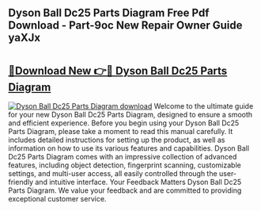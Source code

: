 ## Dyson Ball Dc25 Parts Diagram Free Pdf Download - Part-9oc New Repair Owner Guide yaXJx

# <h2><a href="http://dfhoenv.blite.top/?on=Dyson+Ball+Dc25+Parts+Diagram">🔗Download New 👉🔴 Dyson Ball Dc25 Parts Diagram</a></h2>

[![Dyson Ball Dc25 Parts Diagram download](https://i.imgur.com/lujVjoI.png)](http://dfhoenv.blite.top/?on=Dyson+Ball+Dc25+Parts+Diagram)
Welcome to the ultimate guide for your new Dyson Ball Dc25 Parts Diagram, designed to ensure a smooth and efficient experience. Before you begin using your Dyson Ball Dc25 Parts Diagram, please take a moment to read this manual carefully. It includes detailed instructions for setting up the product, as well as information on how to use its various features and capabilities. Dyson Ball Dc25 Parts Diagram comes with an impressive collection of advanced features, including object detection, fingerprint scanning, customizable settings, and multi-user access, all easily controlled through the user-friendly and intuitive interface. Your Feedback Matters Dyson Ball Dc25 Parts Diagram. We value your feedback and are committed to providing exceptional customer service.
